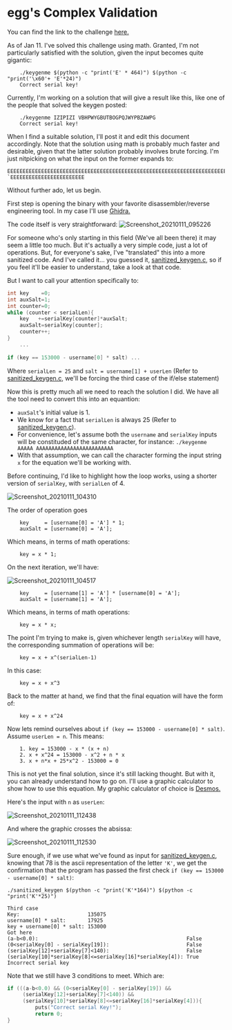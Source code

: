 # egg's Complex Validation

You can find the link to the challenge [here.](https://crackmes.one/crackme/5e2c557933c5d419aa013658)

As of Jan 11. I've solved this challenge using math. Granted, I'm not particularly satisfied with the solution, given the input becomes quite gigantic:

```
    ./keygenme $(python -c "print('E' * 464)") $(python -c "print('\x60'+ 'E'*24)")
    Correct serial key!
```

Currently, I'm working on a solution that will give a result like this, like one of the people that solved the keygen posted:
```
    ./keygenme IZIPIZI VBHPWYGBUTBOGPQJWYPBZAWPG
    Correct serial key!
```

When I find a suitable solution, I'll post it and edit this document accordingly. Note that the solution using math is probably much faster and desirable, given that the latter solution probably involves brute forcing. I'm just nitpicking on what the input on the former expands to:

```
EEEEEEEEEEEEEEEEEEEEEEEEEEEEEEEEEEEEEEEEEEEEEEEEEEEEEEEEEEEEEEEEEEEEEEEEEEEEEEEEEEEEEEEEEEEEEEEEEEEEEEEEEEEEEEEEEEEEEEEEEEEEEEEEEEEEEEEEEEEEEEEEEEEEEEEEEEEEEEEEEEEEEEEEEEEEEEEEEEEEEEEEEEEEEEEEEEEEEEEEEEEEEEEEEEEEEEEEEEEEEEEEEEEEEEEEEEEEEEEEEEEEEEEEEEEEEEEEEEEEEEEEEEEEEEEEEEEEEEEEEEEEEEEEEEEEEEEEEEEEEEEEEEEEEEEEEEEEEEEEEEEEEEEEEEEEEEEEEEEEEEEEEEEEEEEEEEEEEEEEEEEEEEEEEEEEEEEEEEEEEEEEEEEEEEEEEEEEEEEEEEEEEEEEEEEEEEEEEEEEEEEEEEEEEEEEEEEEEEEEEEEEEEEEEEEEEEEEEEEEEEEE `EEEEEEEEEEEEEEEEEEEEEEEE
```
Without further ado, let us begin.

First step is opening the binary with your favorite disassembler/reverse engineering tool. In my case I'll use [Ghidra.](https://ghidra-sre.org/)

The code itself is very straightforward:
![Screenshot_20210111_095226](https://user-images.githubusercontent.com/28660375/104185037-2a7e2300-53f3-11eb-917d-48b02713e813.png)

For someone who's only starting in this field (We've all been there) it may seem a little too much. But it's actually a very simple code, just a lot of operations. But, for everyone's sake, I've "translated" this into a more sanitized code. And I've called it... you guessed it, [sanitized_keygen.c](https://github.com/lfontesm/Reverse-Engineering-Challenges/blob/main/egg's%20keygenme%20-%20complex%20validation/sanitized_keygen.c), so if you feel it'll be easier to understand, take a look at that code.

But I want to call your attention specifically to:

```C
int key    =0;
int auxSalt=1;
int counter=0;
while (counter < serialLen){
    key   +=serialKey[counter]*auxSalt;
    auxSalt=serialKey[counter];
    counter++;
}
    ...
    
if (key == 153000 - username[0] * salt) ... 

```
Where `serialLen = 25` and `salt = username[1] + userLen` (Refer to [sanitized_keygen.c](https://github.com/lfontesm/Reverse-Engineering-Challenges/blob/main/egg's%20keygenme%20-%20complex%20validation/sanitized_keygen.c), we'll be forcing the third case of the if/else statement)

Now this is pretty much all we need to reach the solution I did. We have all the tool need to convert this into an equantion:
* `auxSalt`'s initial value is 1.
*  We know for a fact that `serialLen` is always 25 (Refer to [sanitized_keygen.c](https://github.com/lfontesm/Reverse-Engineering-Challenges/blob/main/egg's%20keygenme%20-%20complex%20validation/sanitized_keygen.c)).
*  For convenience, let's assume both the `username` and `serialKey` inputs will be constituded of the same character, for instance:
`./keygenme AAAAA AAAAAAAAAAAAAAAAAAAAAAAAA`
*  With that assumption, we can call the character forming the input string `x` for the equation we'll be working with.

Before continuing, I'd like to highlight how the loop works, using a shorter version of `serialKey`, with `serialLen` of 4.

![Screenshot_20210111_104310](https://user-images.githubusercontent.com/28660375/104189737-d88ccb80-53f9-11eb-9890-653f2a690f1c.png)

The order of operation goes
```
    key     = [username[0] = 'A'] * 1;
    auxSalt = [username[0] = 'A'];
```
Which means, in terms of math operations:
```
    key = x * 1;
```
On the next iteration, we'll have:

![Screenshot_20210111_104517](https://user-images.githubusercontent.com/28660375/104189936-20135780-53fa-11eb-9e61-197e59233e85.png)

```
    key     = [username[1] = 'A'] * [username[0] = 'A'];
    auxSalt = [username[1] = 'A'];
```
Which means, in terms of math operations:
```
    key = x * x;
```
The point I'm trying to make is, given whichever length `serialKey` will have, the corresponding summation of operations will be:
```
    key = x + x^(serialLen-1)
```
In this case:
```
    key = x + x^3
```

Back to the matter at hand, we find that the final equation will have the form of:
```
    key = x + x^24
```
Now lets remind ourselves about `if (key == 153000 - username[0] * salt)`. Assume `userLen = n`. This means:
```
    1. key = 153000 - x * (x + n)
    2. x + x^24 = 153000 - x^2 + n * x
    3. x + n*x + 25*x^2 - 153000 = 0
```
This is not yet the final solution, since it's still lacking thought. But with it, you can already understand how to go on. I'll use a graphic calculator to show how to use this equation. My graphic calculator of choice is [Desmos.](https://www.desmos.com/)

Here's the input with `n` as `userLen`:

![Screenshot_20210111_112438](https://user-images.githubusercontent.com/28660375/104194069-9c5c6980-53ff-11eb-8e95-6913c56cd961.png)

And where the graphic crosses the absissa:

![Screenshot_20210111_112530](https://user-images.githubusercontent.com/28660375/104194198-bdbd5580-53ff-11eb-9b2a-7502548527f9.png)

Sure enough, if we use what we've found as input for [sanitized_keygen.c](https://github.com/lfontesm/Reverse-Engineering-Challenges/blob/main/egg's%20keygenme%20-%20complex%20validation/sanitized_keygen.c), knowing that 78 is the ascii representation of the letter `'K'`, we get the confirmation that the program has passed the first check `if (key == 153000 - username[0] * salt)`:
```
./sanitized_keygen $(python -c "print('K'*164)") $(python -c "print('K'*25)")

Third case
Key:                      135075
username[0] * salt:       17925
key + username[0] * salt: 153000
Got here
(a-b<0.0):                                                False
(0<serialKey[0] - serialKey[19]):                         False
(serialKey[12]+serialKey[7]<140):                         False
(serialKey[10]*serialKey[8]<=serialKey[16]*serialKey[4]): True
Incorrect serial key
```
Note that we still have 3 conditions to meet. Which are:
```C
if (((a-b<0.0) && (0<serialKey[0] - serialKey[19]) &&
     (serialKey[12]+serialKey[7]<140)) && 
     (serialKey[10]*serialKey[8]<=serialKey[16]*serialKey[4])){
         puts("Correct serial Key!");
         return 0;
}
```




